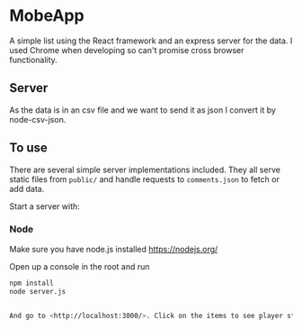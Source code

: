 # MobeApp

A simple list using the React framework and an express server for the data.
I used Chrome when developing so can't promise cross browser functionality.

## Server
As the data is in an csv file and we want to send it as json I convert it by node-csv-json.

## To use

There are several simple server implementations included. They all serve static files from `public/` and handle requests to `comments.json` to fetch or add data.

Start a server with:

### Node

Make sure you have node.js installed https://nodejs.org/

Open up a console in the root and run
```sh
npm install
node server.js


And go to <http://localhost:3000/>. Click on the items to see player stats
